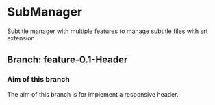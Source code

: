 # SubManager
Subtitle manager with multiple features to manage subtitle files with srt extension

## Branch: feature-0.1-Header 

### Aim of this branch
The aim of this branch is for implement a responsive header.
